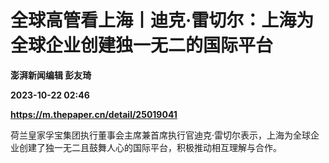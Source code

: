# 全球高管看上海丨迪克·雷切尔：上海为全球企业创建独一无二的国际平台
**澎湃新闻编辑 彭友琦**

**2023-10-22 02:46**

**https://m.thepaper.cn/detail/25019041**

荷兰皇家孚宝集团执行董事会主席兼首席执行官迪克·雷切尔表示，上海为全球企业创建了独一无二且鼓舞人心的国际平台，积极推动相互理解与合作。